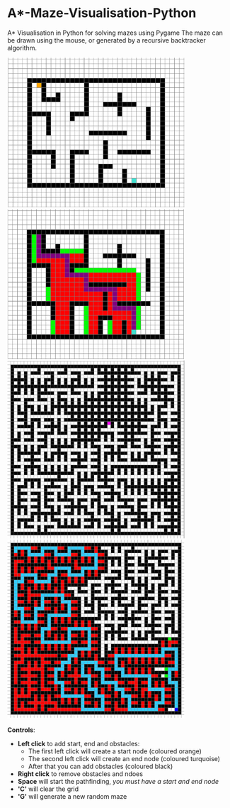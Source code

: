 # A*-Maze-Visualisation-Python
A* Visualisation in Python for solving mazes using Pygame
The maze can be drawn using the mouse, or generated by a recursive backtracker algorithm.

<img src="images/maze.png" width = "400"> <img src="images/mazesolved.png" width = "400">
<img src="images/mazegen.png" width = "400"> <img src="images/gensolved.png" width = "400">

**Controls**:
- **Left click** to add start, end and obstacles:
  - The first left click will create a start node (coloured orange)
  - The second left click will create an end node (coloured turquoise)
  - After that you can add obstacles (coloured black)
- **Right click** to remove obstacles and ndoes
- **Space** will start the pathfinding, *you must have a start and end node*
- **'C'** will clear the grid
- **'G'** will generate a new random maze

